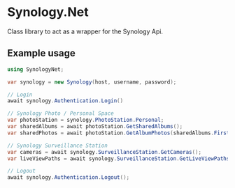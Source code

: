 # Synology.Net
Class library to act as a wrapper for the Synology Api.

## Example usage
```csharp
using SynologyNet;

var synology = new Synology(host, username, password);

// Login
await synology.Authentication.Login()

// Synology Photo / Personal Space
var photoStation = synology.PhotoStation.Personal;
var sharedAlbums = await photoStation.GetSharedAlbums();
var sharedPhotos = await photoStation.GetAlbumPhotos(sharedAlbums.First());

// Synology Surveillance Station
var cameras = await synology.SurveillanceStation.GetCameras();
var liveViewPaths = await synology.SurveillanceStation.GetLiveViewPaths();

// Logout
await synology.Authentication.Logout();
```
